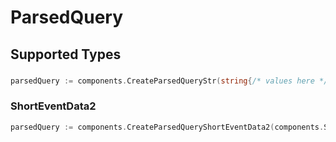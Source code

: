 # ParsedQuery


## Supported Types

### 

```go
parsedQuery := components.CreateParsedQueryStr(string{/* values here */})
```

### ShortEventData2

```go
parsedQuery := components.CreateParsedQueryShortEventData2(components.ShortEventData2{/* values here */})
```

